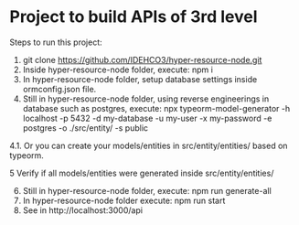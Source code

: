 # Project to build APIs of 3rd level

Steps to run this project:
1. git clone https://github.com/IDEHCO3/hyper-resource-node.git
2. Inside hyper-resource-node folder, execute: npm i 
3. In hyper-resource-node folder, setup database settings inside ormconfig.json file.
4. Still in hyper-resource-node folder, using reverse engineerings in database such as postgres, execute: npx typeorm-model-generator -h localhost -p 5432 -d my-database -u my-user -x my-password -e postgres -o ./src/entity/ -s public

4.1. Or you can create your models/entities in src/entity/entities/  based on typeorm. 

5 Verify if all models/entities were generated inside src/entity/entities/ 

6. Still in hyper-resource-node folder, execute: npm run generate-all
7. In hyper-resource-node folder execute: npm run start
8. See in http://localhost:3000/api
